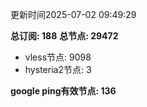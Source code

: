 更新时间2025-07-02 09:49:29

**总订阅: 188**
**总节点: 29472**
- vless节点: 9098
- hysteria2节点: 3

**google ping有效节点: 136**
